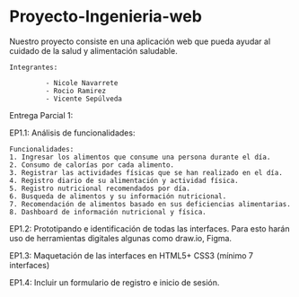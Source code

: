 # Proyecto-Ingenieria-web

Nuestro proyecto consiste en una aplicación web que pueda ayudar al cuidado de la salud y alimentación 
saludable.


    Integrantes: 
             
             - Nicole Navarrete
             - Rocio Ramirez
             - Vicente Sepúlveda
             
           

Entrega Parcial 1:

EP1.1: Análisis de funcionalidades:

    Funcionalidades:
    1. Ingresar los alimentos que consume una persona durante el día.
    2. Consumo de calorías por cada alimento.
    3. Registrar las actividades físicas que se han realizado en el día.
    4. Registro diario de su alimentación y actividad física.
    5. Registro nutricional recomendados por día.
    6. Busqueda de alimentos y su información nutricional.
    7. Recomendación de alimentos basado en sus deficiencias alimentarias.
    8. Dashboard de información nutricional y física.

EP1.2: Prototipando e identificación de todas las interfaces. Para esto harán uso de herramientas digitales algunas como draw.io, Figma.

EP1.3: Maquetación de las interfaces en HTML5+ CSS3 (mínimo 7 interfaces)

EP1.4: Incluir un formulario de registro e inicio de sesión.
